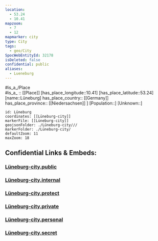 ```yaml
---
location:
  - 53.24
  - 10.41
mapzoom:
  - 7
  - 12
mapmarker: city
type: City
tags:
  - geo/City
SpocWebEntityId: 32178
isDeleted: false
confidential: public
aliases:
  - Lueneburg
---
```

#is_a_/Place  
#is_a_ :: [[Place]] 
[has_place_longitude::10.41] 
[has_place_latitude::53.24] 
[name::Lüneburg] 
has_place_country:: [[Germany]]  
has_place_province:: [[Niedersachsen]] ] 
[Population::] 
[Unknown::] 


```leaflet
id: Lüneburg
coordinates: [[Lüneburg-city]] 
markerFile: [[Lüneburg-city]] 
geojsonFolder: ./Lüneburg-city///
markerFolder: ./Lüneburg-city/
defaultZoom: 11 
maxZoom: 18
```


## Confidential Links & Embeds: 

### [Lüneburg-city.public](/_public/\Earth\Continent\Europe\Europe~Central\Germany\Germany~West\Niedersachsen\counties~Niedersachsen\Lüneburg\cities~LüneburgLüneburg-city.public.md) 

### [Lüneburg-city.internal](/_internal/\Earth\Continent\Europe\Europe~Central\Germany\Germany~West\Niedersachsen\counties~Niedersachsen\Lüneburg\cities~LüneburgLüneburg-city.internal.md) 

### [Lüneburg-city.protect](/_protect/\Earth\Continent\Europe\Europe~Central\Germany\Germany~West\Niedersachsen\counties~Niedersachsen\Lüneburg\cities~LüneburgLüneburg-city.protect.md) 

### [Lüneburg-city.private](/_private/\Earth\Continent\Europe\Europe~Central\Germany\Germany~West\Niedersachsen\counties~Niedersachsen\Lüneburg\cities~LüneburgLüneburg-city.private.md) 

### [Lüneburg-city.personal](/_personal/\Earth\Continent\Europe\Europe~Central\Germany\Germany~West\Niedersachsen\counties~Niedersachsen\Lüneburg\cities~LüneburgLüneburg-city.personal.md) 

### [Lüneburg-city.secret](/_secret/\Earth\Continent\Europe\Europe~Central\Germany\Germany~West\Niedersachsen\counties~Niedersachsen\Lüneburg\cities~LüneburgLüneburg-city.secret.md)

